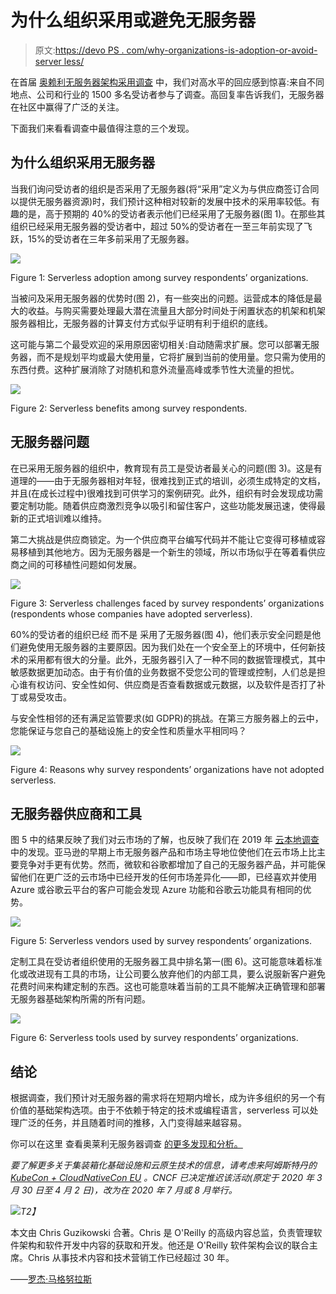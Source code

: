 # 为什么组织采用或避免无服务器

> 原文:[https://devo PS . com/why-organizations-is-adoption-or-avoid-server less/](https://devops.com/why-organizations-are-adopting-or-avoiding-serverless/)

在首届 [奥赖利无服务器架构采用调查](https://www.oreilly.com/radar/oreilly-serverless-survey-2019-concerns-what-works-and-what-to-expect/) 中，我们对高水平的回应感到惊喜:来自不同地点、公司和行业的 1500 多名受访者参与了调查。高回复率告诉我们，无服务器在社区中赢得了广泛的关注。

下面我们来看看调查中最值得注意的三个发现。

## **为什么组织采用无服务器**

当我们询问受访者的组织是否采用了无服务器(将“采用”定义为与供应商签订合同以提供无服务器资源)时，我们预计这种相对较新的发展中技术的采用率较低。有趣的是，高于预期的 40%的受访者表示他们已经采用了无服务器(图 1)。在那些其组织已经采用无服务器的受访者中，超过 50%的受访者在一至三年前实现了飞跃，15%的受访者在三年多前采用了无服务器。

![](../Images/02a583b2604904fe8f182e5ae7fa0fb9.png)

Figure 1: Serverless adoption among survey respondents’ organizations.

当被问及采用无服务器的优势时(图 2)，有一些突出的问题。运营成本的降低是最大的收益。与购买需要处理最大潜在流量且大部分时间处于闲置状态的机架和机架服务器相比，无服务器的计算支付方式似乎证明有利于组织的底线。

这可能与第二个最受欢迎的采用原因密切相关:自动随需求扩展。您可以部署无服务器，而不是规划平均或最大使用量，它将扩展到当前的使用量。您只需为使用的东西付费。这种扩展消除了对随机和意外流量高峰或季节性大流量的担忧。

![](../Images/3d86a729be7783ca318f987ab9bcacc4.png)

Figure 2: Serverless benefits among survey respondents.

## **无服务器问题**

在已采用无服务器的组织中，教育现有员工是受访者最关心的问题(图 3)。这是有道理的——由于无服务器相对年轻，很难找到正式的培训，必须生成特定的文档，并且(在成长过程中)很难找到可供学习的案例研究。此外，组织有时会发现成功需要定制功能。随着供应商激烈竞争以吸引和留住客户，这些功能发展迅速，使得最新的正式培训难以维持。

第二大挑战是供应商锁定。为一个供应商平台编写代码并不能让它变得可移植或容易移植到其他地方。因为无服务器是一个新生的领域，所以市场似乎在等着看供应商之间的可移植性问题如何发展。

![](../Images/71785c8a85592616daff5b3f4508ea02.png)

Figure 3: Serverless challenges faced by survey respondents’ organizations (respondents whose companies have adopted serverless).

60%的受访者的组织已经 而不是 采用了无服务器(图 4)，他们表示安全问题是他们避免使用无服务器的主要原因。因为我们处在一个安全至上的环境中，任何新技术的采用都有很大的分量。此外，无服务器引入了一种不同的数据管理模式，其中敏感数据更加动态。由于有价值的业务数据不受您公司的管理或控制，人们总是担心谁有权访问、安全性如何、供应商是否查看数据或元数据，以及软件是否打了补丁或易受攻击。

与安全性相邻的还有满足监管要求(如 GDPR)的挑战。在第三方服务器上的云中，您能保证与您自己的基础设施上的安全性和质量水平相同吗？

![](../Images/121150a61a9d6b2ca52f01e26a172505.png)

Figure 4: Reasons why survey respondents’ organizations have not adopted serverless.

## **无服务器供应商和工具**

图 5 中的结果反映了我们对云市场的了解，也反映了我们在 2019 年 [云本地调查](https://www.oreilly.com/ideas/how-companies-adopt-and-apply-cloud-native-infrastructure) 中的发现。亚马逊的早期上市无服务器产品和市场主导地位使他们在云市场上比主要竞争对手更有优势。然而，微软和谷歌都增加了自己的无服务器产品，并可能保留他们在更广泛的云市场中已经开发的任何市场差异化——即，已经喜欢并使用 Azure 或谷歌云平台的客户可能会发现 Azure 功能和谷歌云功能具有相同的优势。

![](../Images/504c17499fd5bf7a1bebb83dfe3d799b.png)

Figure 5: Serverless vendors used by survey respondents’ organizations.

定制工具在受访者组织使用的无服务器工具中排名第一(图 6)。这可能意味着标准化或改进现有工具的市场，让公司要么放弃他们的内部工具，要么说服新客户避免花费时间来构建定制的东西。这也可能意味着当前的工具不能解决正确管理和部署无服务器基础架构所需的所有问题。

![](../Images/fde0d1aef94a8f65567cd2f65588cdbf.png)

Figure 6: Serverless tools used by survey respondents’ organizations.

## **结论**

根据调查，我们预计对无服务器的需求将在短期内增长，成为许多组织的另一个有价值的基础架构选项。由于不依赖于特定的技术或编程语言，serverless 可以处理广泛的任务，并且随着时间的推移，入门变得越来越容易。

你可以在这里 查看奥莱利无服务器调查 [的更多发现和分析。](https://www.oreilly.com/radar/oreilly-serverless-survey-2019-concerns-what-works-and-what-to-expect/)

*要了解更多关于集装箱化基础设施和云原生技术的信息，请考虑来阿姆斯特丹的 [KubeCon + CloudNativeCon EU](https://events.linuxfoundation.org/kubecon-cloudnativecon-europe/) 。CNCF 已决定推迟该活动(原定于 2020 年 3 月 30 日至 4 月 2 日)，改为在 2020 年 7 月或 8 月举行。*

*![](../Images/700ba386b313c30354fd9e8d02dc2102.png)T2】*

本文由 Chris Guzikowski 合著。Chris 是 O'Reilly 的高级内容总监，负责管理软件架构和软件开发中内容的获取和开发。他还是 O'Reilly 软件架构会议的联合主席。Chris 从事技术内容和技术营销工作已经超过 30 年。

——[罗杰·马格努拉斯](https://devops.com/author/roger-magoulas/)